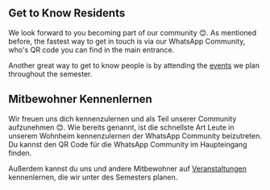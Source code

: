 <!-- English -->
## Get to Know Residents
We look forward to you becoming part of our community 😊. As mentioned before, the fastest way to get in touch is via our WhatsApp Community, who's QR code you can find in the main entrance.

Another great way to get to know people is by attending the [events](/en/index.html#events) we plan throughout the semester.

<!-- Deutsch -->
## Mitbewohner Kennenlernen
Wir freuen uns dich kennenzulernen und als Teil unserer Community aufzunehmen 😊. Wie bereits genannt, ist die schnellste Art Leute in unserem Wohnheim kennenzulernen der WhatsApp Community beizutreten. Du kannst den QR Code für die WhatsApp Community im Haupteingang finden.

Außerdem kannst du uns und andere Mitbewohner auf [Veranstaltungen](/de/index.html#events) kennenlernen, die wir unter des Semesters planen.